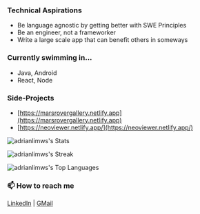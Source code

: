 ### Technical Aspirations
- Be language agnostic by getting better with SWE Principles
- Be an engineer, not a frameworker
- Write a large scale app that can benefit others in someways

### Currently swimming in... 
- Java, Android
- React, Node

### Side-Projects
- [https://marsrovergallery.netlify.app](https://marsrovergallery.netlify.app)
- [https://neoviewer.netlify.app/](https://neoviewer.netlify.app/)

<!--
**adrianlimws/adrianlimws** is a ✨ _special_ ✨ repository because its `README.md` (this file) appears on your GitHub profile.

Here are some ideas to get you started:

- 🔭 I’m currently working on ...
- 🌱 I’m currently learning ...
- 👯 I’m looking to collaborate on ...
- 🤔 I’m looking for help with ...
- 💬 Ask me about ...
- 📫 How to reach me: ...
- 😄 Pronouns: ...
- ⚡ Fun fact: ...
-->

![adrianlimws's Stats](https://github-readme-stats.vercel.app/api?username=adrianlimws&theme=vue&show_icons=true&hide_border=true&count_private=true)

![adrianlimws's Streak](https://github-readme-streak-stats.herokuapp.com/?user=adrianlimws&theme=vue&hide_border=true)

![adrianlimws's Top Languages](https://github-readme-stats.vercel.app/api/top-langs/?username=adrianlimws&theme=vue&show_icons=true&hide_border=true&layout=compact)

### 📫 How to reach me
[LinkedIn](https://www.linkedin.com/in/adrianlws/) | [GMail](mailto:adrianlimws@gmail.com)
